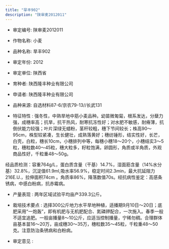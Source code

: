 ```yaml
---
title: "旱丰902"
description: "陕审麦2012011"
---
```

* 审定编号:  陕审麦2012011

*  作物名称:  小麦

*  品种名称:  旱丰902

*  审定年份:  2012

*  审定单位:  陕西省

* 育种者:  陕西隆丰种业有限公司

*  申请者:  陕西隆丰种业有限公司

*  品种来源:  自选材料87-6/京农79-13//长武131

*  特征特性 : 
强冬性，中熟旱地中筋小麦品种。幼苗微匍匐，根系发达，分蘖力强，成穗率高；抗旱，抗干热风，耐寒抗冻性好；对水肥不敏感，耐瘠薄，抗倒伏能力较强；叶片深绿无蜡粉，茎秆较粗，穗下节间较长；株高90～95cm，株型较紧凑，生长健壮，成熟落黄好；穗纺锤形，结实性好，长芒，白壳，白粒，穗长10cm，小穗排列中等，每穗小穗18～20个，小穗结实3～5粒，穗粒数40～45粒，穗大粒多，籽粒饱满，卵圆形，角质或半角质，外观商品性好，千粒重48～50g。
经品质检测：容重764g/L，蛋白质含量（干基）14.7%，湿面筋含量（14%水分基）32.8%，沉淀值61.9ml,吸水率56.9%，稳定时间2.3min，最大抗延阻力216E.U.，拉伸面积74cm 。角质率86%，降落数值70s。经抗病性鉴定：高感条锈病，中感白粉病，抗赤霉病。
 
*  产量表现 : 
两年区域试验平均亩产339.3公斤。

*  栽培技术要点 : 
选择300公斤地力水平旱地种植，适播期9月10日～20日；底肥采用“一炮轰”，即有机肥与无机肥配合、氮磷钾配合，一次施入。春季一般不适宜追肥。一般亩播量8～10公斤，应适当控制播量，宁稀勿稠。合理群体亩基本苗16～20万，亩成穗30～35万，穗粒数35～45粒，千粒重48～50克。注意防治条锈病和白粉病。

*  审定意见 : 

